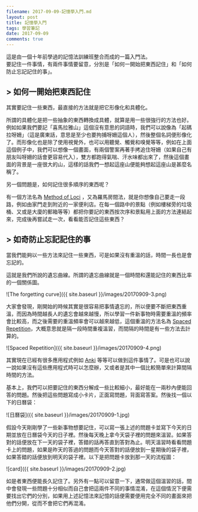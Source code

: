 ```yaml
---
filename: 2017-09-09-記憶學入門.md
layout: post
title: 記憶學入門
tags: 學習筆記
date: 2017-09-09
comments: true
---
```

這是由一個十年前學過的記憶法訓練班整合而成的一篇入門法。  
要記住一件事情，有兩件事情要留意，分別是「如何一開始把東西記住」和「如何防止忘記記住的事」。

## > 如何一開始把東西記住

其實要記住一些東西，最直接的方法就是把它形像化和具體化。

所謂的具體化是把一些抽象的東西轉換成具體，就算是用一些很強行的方法也好。例如如果我們要記「喜馬拉雅山」這個沒有意思的詞語時，我們可以說像為「起碼拉呀姍」（這是廣東話，意思是至少也要拘捕呀姍這個人），然後整個名詞便形像化了。而形像化也是除了使用視覺外，也可以用聽覺、觸覺和嗅覺等等，例如在上面這個例子中，我們可以想像一個畫面，有兩個警案再著手拷追住呀姍（如果自己有朋友叫呀姍的話會更容易代入），雙方都跑得氣喘、汗水味都出來了，然後這個畫面的背景是一座很大的山，這樣的話我們一想起這座山便能夠想起這座山是甚麼名稱了。

另一個問題是，如何記住很多順序的東西呢？

有一個方法名為 [Method of Loci](https://en.m.wikipedia.org/wiki/Method_of_loci) ，又為羅馬房間法，就是你想像自己要走一段路，例如由家門走到附近的一家便利店。在每一個路中的景點（例如樓梯旁的垃圾桶、又或是大廈的郵箱等等）都把你要記的東西按次序和景點用上面的方法連結起來，完成後再嘗試走一次，看看能否記住這些東西？

## > 如奇防止忘記記住的事

當我們能夠以一些方法來記住一些東西，可是如果沒有重溫的話，時間一長也是會忘記的。

這就是我們所說的遺忘曲線。所謂的遺忘曲線就是一個時間和還能記住的東西比率的一個關係圖。

![The forgetting curve]({{ site.baseurl }}/images/20170909-3.png)

大家會發現，剛開始的時候其實是很容易把事情遺忘的，所以便要不斷把東西重溫，而因為時間越長人的遺忘會越來越慢，所以學習一件新事物時需要重溫的頻率會比較高，而之後需要的重溫頻率會可以越來越低，這個重溫的方法名為 [Spaced Repetition](https://en.m.wikipedia.org/wiki/Spaced_repetition)，大概意思就是隔一段時間重複溫習，而間隔的時間是有一些方法去計算的。

![Spaced Repetition]({{ site.baseurl }}/images/20170909-4.png)

其實現在已經有很多應用程式例如 [Anki](https://apps.ankiweb.net) 等等可以做到這件事情了。可是也可以說一說如果沒有這些應用程式時可以怎麼辦，又或者是其中一個比較簡單來計算間隔時間的方法。

基本上，我們可以把要記住的東西分解成一些比較細小，最好能在一兩秒內便能回答的問題。然後把這些問題寫成小卡片，正面寫問題，背面寫答案。然後找一個以下的日曆袋：

![日曆袋]({{ site.baseurl }}/images/20170909-1.jpg)

假設今天剛剛學了一些新事物想要記住，可以寫一張上述的問題卡並寫下今天的日期並放在日曆袋今天的日子裡。然後每天晚上拿今天袋子裡的問題來溫習。如果答對的話便放在下一天的袋子裡，答錯的話再答直到答對為止。明天溫習時看看問題卡上的問題，如果是昨天的答過的問題而今天答對的話便放到一星期後的袋子裡，如果答錯的話便放到明天的袋子裡。以下是把問題卡放到那一天的流程圖：

![card]({{ site.baseurl }}/images/20170909-2.jpg)

如是者東西便能長久記住了。另外有一點可以留意一下，通常做這個溫習的話，間中會發現一些問題十分相似而自己會把這兩件不同的事情混淆，在這個情況下便需要找出它們的分別，如果用上述記憶法來記憶的話便需要便用完全不同的畫面來把他們分開，從而不會把它們再混淆。